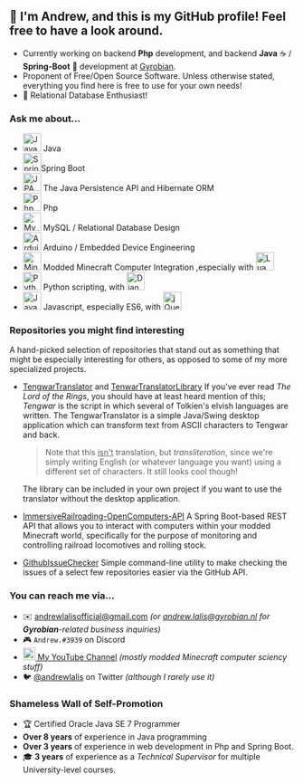 ## 👋 I'm Andrew, and this is my GitHub profile! Feel free to have a look around.

- Currently working on backend **Php** development, and backend **Java** ☕ / **Spring-Boot** 🍃 development at [Gyrobian](https://gyrobian.nl).
- Proponent of Free/Open Source Software. Unless otherwise stated, everything you find here is free to use for your own needs!
- 💾 Relational Database Enthusiast!

### Ask me about...

- <img width="32px" src="https://github.com/andrewlalis/andrewlalis/raw/master/img/java_icon.png" alt="Java" /> Java
- <img width="32px" src="https://github.com/andrewlalis/andrewlalis/raw/master/img/spring_boot.png" alt="Spring Boot" />Spring Boot
- <img width="32px" src="https://github.com/andrewlalis/andrewlalis/raw/master/img/jpa_logo.jpg" alt="JPA and Hibernate" /> The Java Persistence API and Hibernate ORM
- <img width="32px" src="https://github.com/andrewlalis/andrewlalis/blob/master/img/php_logo.svg" alt="Php" /> Php
- <img width="32px" src="https://github.com/andrewlalis/andrewlalis/raw/master/img/mysql_logo.jpg" alt="MySQL" /> MySQL / Relational Database Design
- <img width="32px" src="https://github.com/andrewlalis/andrewlalis/raw/master/img/arduino_logo.png" alt="Arduino" /> Arduino / Embedded Device Engineering
- <img width="32px" src="https://github.com/andrewlalis/andrewlalis/raw/master/img/minecraft_grass.png" alt="Minecraft Grass" /> Modded Minecraft Computer Integration ,especially with <img width="32px" src="https://github.com/andrewlalis/andrewlalis/raw/master/img/lua_logo.png" alt="Lua" />
- <img width="32px" src="https://github.com/andrewlalis/andrewlalis/raw/master/img/python_logo.png" alt="Python" /> Python scripting, with <img width="32px" src="https://github.com/andrewlalis/andrewlalis/raw/master/img/django_logo.png" alt="Django" />
- <img width="32px" src="https://github.com/andrewlalis/andrewlalis/raw/master/img/js_logo.png" alt="Javascript" /> Javascript, especially ES6, with <img width="32px" src="https://github.com/andrewlalis/andrewlalis/raw/master/img/jquery_logo.gif" alt="jQuery" />

### Repositories you might find interesting

A hand-picked selection of repositories that stand out as something that might be especially interesting for others, as opposed to some of my more specialized projects.

- [TengwarTranslator](https://github.com/andrewlalis/TengwarTranslator) and [TenwarTranslatorLibrary](https://github.com/andrewlalis/TengwarTranslatorLibrary) If you've ever read *The Lord of the Rings*, you should have at least heard mention of this; *Tengwar* is the script in which several of Tolkien's elvish languages are written. The TengwarTranslator is a simple Java/Swing desktop application which can transform text from ASCII characters to Tengwar and back.

  > Note that this <u>isn't</u> translation, but *transliteration*, since we're simply writing English (or whatever language you want) using a different set of characters. It still looks cool though!

  The library can be included in your own project if you want to use the translator without the desktop application.

- [ImmersiveRailroading-OpenComputers-API](https://github.com/andrewlalis/ImmersiveRailroading-OpenComputers-API) A Spring Boot-based REST API that allows you to interact with computers within your modded Minecraft world, specifically for the purpose of monitoring and controlling railroad locomotives and rolling stock.

- [GithubIssueChecker](https://github.com/andrewlalis/GithubIssueChecker) Simple command-line utility to make checking the issues of a select few repositories easier via the GitHub API.

### You can reach me via...

- ✉️ <andrewlalisofficial@gmail.com>
  *(or <andrew.lalis@gyrobian.nl> for **Gyrobian**-related business inquiries)*
- 🎮 `Andrew.#3939` on Discord
- [<img alt="Andrew Lalis | YouTube" width="22px" src="https://cdn.jsdelivr.net/npm/simple-icons@v3/icons/youtube.svg" /> My YouTube Channel](https://www.youtube.com/channel/UC9X4mx6-ObPUB6-ud2IGAFQ) *(mostly modded Minecraft computer sciency stuff)*
- 🐦 [@andrewlalis](https://twitter.com/andrewlalis) on Twitter *(although I rarely use it)*

### Shameless Wall of Self-Promotion

- 🏆 Certified Oracle Java SE 7 Programmer
- **Over 8 years** of experience in Java programming
- **Over 3 years** of experience in web development in Php and Spring Boot.
- 🎓 **3 years** of experience as a *Technical Supervisor* for multiple University-level courses.